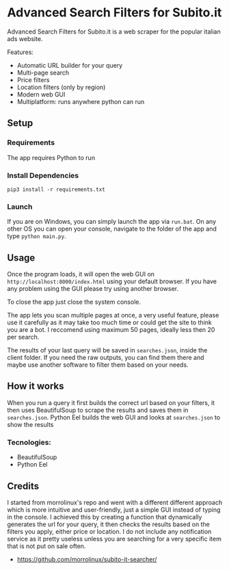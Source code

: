# Advanced Search Filters for Subito.it

Advanced Search Filters for Subito.it is a web scraper for the popular italian ads website.

Features:
* Automatic URL builder for your query
* Multi-page search
* Price filters
* Location filters (only by region)
* Modern web GUI
* Multiplatform: runs anywhere python can run

## Setup

### Requirements

The app requires Python to run

### Install Dependencies

```pip3 install -r requirements.txt```

### Launch

If you are on Windows, you can simply launch the app via ```run.bat```.
On any other OS you can open your console, navigate to the folder of the app and type ```python main.py```.

## Usage

Once the program loads, it will open the web GUI on ```http://localhost:8000/index.html``` using your default browser.
If you have any problem using the GUI please try using another browser.

To close the app just close the system console.

The app lets you scan multiple pages at once, a very useful feature, please use it carefully as it may take too much time or could get the site to think you are a bot. I reccomend using maximum 50 pages, ideally less then 20 per search.

The results of your last query will be saved in ```searches.json```, inside the client folder.
If you need the raw outputs, you can find them there and maybe use another software to filter them based on your needs.

## How it works

When you run a query it first builds the correct url based on your filters, it then uses BeautifulSoup to scrape the results and saves them in ```searches.json```.
Python Eel builds the web GUI and looks at  ```searches.json``` to show the results

### Tecnologies:
* BeautifulSoup
* Python Eel

## Credits

I started from morrolinux's repo and went with a different different approach which is more intuitive and user-friendly, just a simple GUI instead of typing in the console. I achieved this by creating a function that dynamically generates the url for your query, it then checks the results based on the filters you apply, either price or location. I do not include any notification service as it pretty useless unless you are searching for a very specific item that is not put on sale often.

* https://github.com/morrolinux/subito-it-searcher/